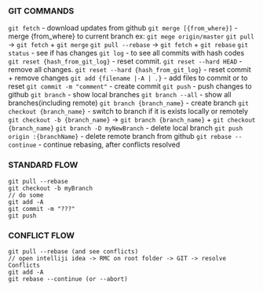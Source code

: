 ### GIT COMMANDS
`git fetch` - download updates from github
`git merge [{from_where}]` - merge {from_where} to current branch
    ex: `git mege origin/master`
`git pull` -> `git fetch` + `git merge`
`git pull --rebase`  -> `git fetch` + `git rebase`
`git status` - see if has changes
`git log` - to see all commits with hash codes
`git reset {hash_from_git_log}` - reset commit.
`git reset --hard HEAD` - remove all changes.
`git reset --hard {hash_from_git_log}` - reset commit + remove changes
`git add {filename |-A | .}` - add files to commit or to reset
`git commit -m "comment"` - create commit
`git push` - push changes to github
`git branch` - show local branches
`git branch --all` - show all branches(including remote)
`git branch {branch_name}` - create branch
`git checkout {branch_name}` - switch to branch if it is exists locally or remotely 
`git checkout -b {branch_name}` -> `git branch {branch_name}` + `git checkout {branch_name}`
`git branch -D myNewBranch` - delete local branch
`git push origin :{branchName}` - delete remote branch from github
`git rebase --continue` - continue rebasing, after conflicts resolved

### STANDARD FLOW
```
git pull --rebase
git checkout -b myBranch
// do some
git add -A
git commit -m "???"
git push
```
### CONFLICT FLOW
```
git pull --rebase (and see conflicts)
// open intelliji idea -> RMC on root folder -> GIT -> resolve Conflicts
git add -A
git rebase --continue (or --abort)
```
